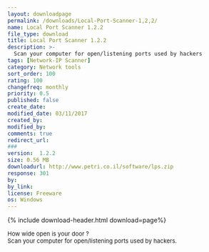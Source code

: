 ```yaml
---
layout: downloadpage
permalink: /downloads/Local-Port-Scanner-1,2,2/
name: Local Port Scanner 1.2.2
file_type: download
title: Local Port Scanner 1.2.2
description: >-
  Scan your computer for open/listening ports used by hackers
tags: [Network-IP Scanner]
category: Network tools
sort_order: 100
rating: 100
changefreq: monthly
priority: 0.5
published: false
create_date:
modified_date: 03/11/2017
created_by:
modified_by:
comments: true
redirect_url:
###
version:  1.2.2
size: 0.56 MB
downloadurl: http://www.petri.co.il/software/lps.zip
response: 301
by:
by_link:
license: Freeware
os: Windows
---
```


{% include download-header.html download=page%}

<p style="fix-download-text !important">
<p><font size="2">How wide open is your door ? <br />
Scan your computer for open/listening ports used by hackers.</font></p></p>
